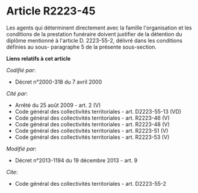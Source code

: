 # Article R2223-45

Les agents qui déterminent directement avec la famille l'organisation et les conditions de la prestation funéraire doivent
justifier de la détention du diplôme mentionné à l'article D. 2223-55-2, délivré dans les conditions définies au sous-
paragraphe 5 de la présente sous-section.

**Liens relatifs à cet article**

_Codifié par_:

  - Décret n°2000-318 du 7 avril 2000

_Cité par_:

  - Arrêté du 25 août 2009 - art. 2 (V)
  - Code général des collectivités territoriales - art. D2223-55-13 (VD)
  - Code général des collectivités territoriales - art. R2223-46 (V)
  - Code général des collectivités territoriales - art. R2223-48 (V)
  - Code général des collectivités territoriales - art. R2223-51 (V)
  - Code général des collectivités territoriales - art. R2223-53 (V)

_Modifié par_:

  - Décret n°2013-1194 du 19 décembre 2013 - art. 9

_Cite_:

  - Code général des collectivités territoriales - art. D2223-55-2
